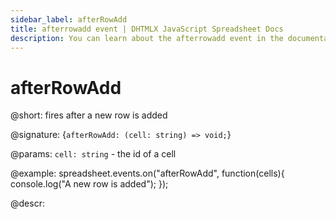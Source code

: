 ```yaml
---
sidebar_label: afterRowAdd
title: afterrowadd event | DHTMLX JavaScript Spreadsheet Docs
description: You can learn about the afterrowadd event in the documentation of the DHTMLX JavaScript Spreadsheet library. Browse developer guides and API reference, try out code examples and live demos, and download a free 30-day evaluation version of DHTMLX Spreadsheet.
---
```


# afterRowAdd

@short: fires after a new row is added

@signature: {`afterRowAdd: (cell: string) => void;`}

@params:
`cell: string` - the id of a cell

@example:
spreadsheet.events.on("afterRowAdd", function(cells){
	console.log("A new row is added");
});

@descr:
